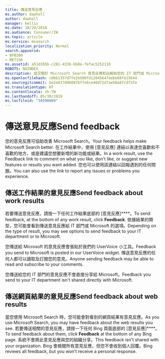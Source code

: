 ```yaml
---
title: 傳送意見反應
ms.author: dawholl
author: dawholl
manager: kellis
ms.date: 10/24/2018
ms.audience: Consumer/IW
ms.topic: article
ms.service: mssearch
localization_priority: Normal
search.appverid:
- BFB160
- MET150
ms.assetid: a51d395b-c281-433b-bb8e-fefac5252110
ROBOTS: NOINDEX
description: 提交關於 Microsoft Search 意見反應和註解給您的 IT 部門或 Microsoft
ms.openlocfilehash: c0bb1357d7fe2b500fd12045647debe68fe15644
ms.sourcegitcommit: be2e837d9b087bffe6ce40d72d7ae58a8fcdf3fe
ms.translationtype: HT
ms.contentlocale: zh-TW
ms.lasthandoff: 05/30/2019
ms.locfileid: "34590889"
---
```

# <a name="send-feedback"></a><span data-ttu-id="0891e-103">傳送意見反應</span><span class="sxs-lookup"><span data-stu-id="0891e-103">Send feedback</span></span>

<span data-ttu-id="0891e-104">您的意見反應可協助改善 Microsoft Search。</span><span class="sxs-lookup"><span data-stu-id="0891e-104">Your feedback helps make Microsoft Search better.</span></span> <span data-ttu-id="0891e-105">在工作結果中，使用 [意見反應] 連結以表達您喜歡和不喜歡的地方，或是建議您想要新增的新功能或結果。</span><span class="sxs-lookup"><span data-stu-id="0891e-105">In a work result, use the Feedback link to comment on what you like, don't like, or suggest new features or results you want added.</span></span> <span data-ttu-id="0891e-106">您也可以使用該連結以回報遇到的任何問題。</span><span class="sxs-lookup"><span data-stu-id="0891e-106">You can also use the link to report any issues or problems you experience.</span></span>
  
## <a name="send-feedback-about-work-results"></a><span data-ttu-id="0891e-107">傳送工作結果的意見反應</span><span class="sxs-lookup"><span data-stu-id="0891e-107">Send feedback about work results</span></span>

<span data-ttu-id="0891e-108">若要傳送意見反應，請按一下任何工作結果底部的 [意見反應]\*\*\*\*。</span><span class="sxs-lookup"><span data-stu-id="0891e-108">To send feedback, at the bottom of any work result, click **Feedback**.</span></span> <span data-ttu-id="0891e-109">依據結果的類型，您可能會看到傳送意見反應給 IT 部門或 Microsoft 的選項。</span><span class="sxs-lookup"><span data-stu-id="0891e-109">Depending on the type of result, you may see options to send feedback to your IT department or to Microsoft.</span></span>
  
<span data-ttu-id="0891e-110">您傳送給 Microsoft 的意見反應會張貼於我們的 UserVoice 小工具。</span><span class="sxs-lookup"><span data-stu-id="0891e-110">Feedback you send to Microsoft is posted in our UserVoice widget.</span></span> <span data-ttu-id="0891e-111">傳送意見反應的任何人都可以讀取及訂閱您的意見。</span><span class="sxs-lookup"><span data-stu-id="0891e-111">Anyone sending feedback may be able to read and subscribe to your comments.</span></span>
  
<span data-ttu-id="0891e-112">您傳送給您的 IT 部門的意見反應不會直接分享給 Microsoft。</span><span class="sxs-lookup"><span data-stu-id="0891e-112">Feedback you send to your IT department isn't shared directly with Microsoft.</span></span>
  
## <a name="send-feedback-about-web-results"></a><span data-ttu-id="0891e-113">傳送網頁結果的意見反應</span><span class="sxs-lookup"><span data-stu-id="0891e-113">Send feedback about web results</span></span>

<span data-ttu-id="0891e-114">當您使用 Microsoft Search 時，您可能會對看到的網頁結果有意見反應。</span><span class="sxs-lookup"><span data-stu-id="0891e-114">As you use Microsoft Search, you may have feedback about the web results you see.</span></span> <span data-ttu-id="0891e-115">若要傳送相關的意見反應，請按一下任何 Bing 頁面底部的 [意見反應]\*\*\*\*。</span><span class="sxs-lookup"><span data-stu-id="0891e-115">To send feedback about them, click **Feedback** at the bottom of any Bing page.</span></span> <span data-ttu-id="0891e-116">系統不會將此意見反應與您的組織分享。</span><span class="sxs-lookup"><span data-stu-id="0891e-116">This feedback isn't shared with your organization.</span></span> <span data-ttu-id="0891e-117">Bing 會檢閱所有意見反應，但您不會收到個人回覆。</span><span class="sxs-lookup"><span data-stu-id="0891e-117">Bing reviews all feedback, but you won't receive a personal response.</span></span> 

  

